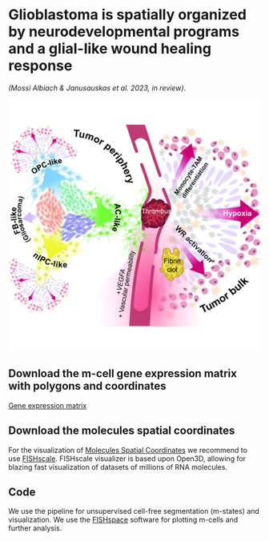 # Glioblastoma is spatially organized by neurodevelopmental programs and a glial-like wound healing response
*(Mossi Albiach & Janusauskas et al. 2023, in review)*.

![Model.pdf](files/scheme.jpg)

## Download the m-cell gene expression matrix with polygons and coordinates

[Gene expression matrix](https://storage.googleapis.com/linnarsson-lab-glioblastoma/EEL/DataSubmission/GBM_Linnarsson_EEL.h5ad)

## Download the molecules spatial coordinates
For the visualization of [Molecules Spatial Coordinates](https://storage.googleapis.com/linnarsson-lab-glioblastoma/EEL/DataSubmission/MoleculesLibrary.tar.gz) we recommend to use [FISHscale](https://github.com/linnarsson-lab/FISHscale). FISHscale visualizer is based upon Open3D, allowing for blazing fast visualization of datasets of millions of RNA molecules. 

## Code
We use the  pipeline for unsupervised cell-free segmentation (m-states) and visualization.
We use the [FISHspace](https://github.com/linnarsson-lab/FISHspace) software for plotting m-cells and further analysis.
